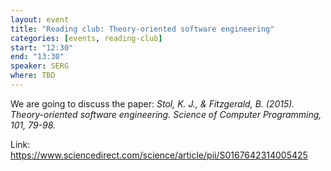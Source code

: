 ```yaml
---
layout: event
title: "Reading club: Theory-oriented software engineering"
categories: [events, reading-club]
start: "12:30"
end: "13:30"
speaker: SERG
where: TBD
---
```


We are going to discuss the paper: _Stol, K. J., & Fitzgerald, B. (2015). Theory-oriented software engineering. Science of Computer Programming, 101, 79-98._

Link: https://www.sciencedirect.com/science/article/pii/S0167642314005425
